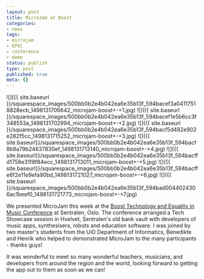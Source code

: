 ```yaml
---
layout: post
title: MicroJam at Boost
categories:
- news
tags:
- microjam
- EPEC
- conference
- demo
status: publish
type: post
published: true
meta: {}
---
```


![]({{ site.baseurl }}/squarespace_images/500bb0b2e4b042ea6e35b13f_594bacef3a04117518828ecb_1498131706642_microjam-boost+-+1.jpg)
![]({{ site.baseurl }}/squarespace_images/500bb0b2e4b042ea6e35b13f_594bacef1e5b6cc3f348553a_1498131702994_microjam-boost+-+2.jpg)
![]({{ site.baseurl }}/squarespace_images/500bb0b2e4b042ea6e35b13f_594bacf5d482e902e282f5cc_1498131715252_microjam-boost+-+3.jpg)
![]({{ site.baseurl}}/squarespace_images/500bb0b2e4b042ea6e35b13f_594bacf8b8a79b24637830ef_1498131713140_microjam-boost+-+4.jpg)
![]({{ site.baseurl}}/squarespace_images/500bb0b2e4b042ea6e35b13f_594bacffd1758e31f8f84ecc_1498131713011_microjam-boost+-+5.jpg)
![]({{ site.baseurl}}/squarespace_images/500bb0b2e4b042ea6e35b13f_594bacffe6f2e11e9efa90bd_1498131721027_microjam-boost+-+6.jpg)
![]({{ site.baseurl }}/squarespace_images/500bb0b2e4b042ea6e35b13f_594bad0044024306ac1beef0_1498131721773_microjam-boost+-+7.jpg)

We presented MicroJam this week at the [Boost Technology and Equality in Music Conference](http://www.boost2017.com) at Sentralen, Oslo. The conference arranged a Tech Showcase session in Hvelvet, Sentralen's old bank vault with developers of music apps, synthesisers, robots and education software. I was joined by two master's students from the UiO Department of Informatics, Benedikte and Henrik who helped to demonstrated MicroJam to the many participants - thanks guys!

It was wonderful to meet so many wonderful teachers, musicians, and developers from around the region and the world, looking forward to getting the app out to them as soon as we can!
